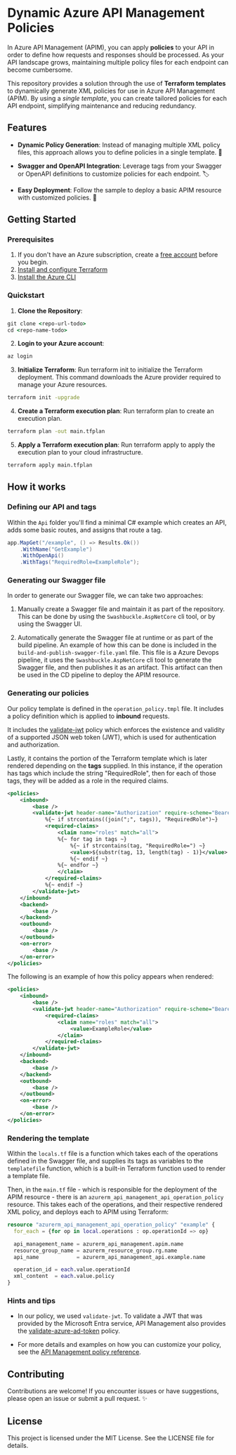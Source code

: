 # Dynamic Azure API Management Policies

In Azure API Management (APIM), you can apply **policies** to your API in order to define how requests and responses should be processed. As your API landscape grows, maintaining multiple policy files for each endpoint can become cumbersome.

This repository provides a solution through the use of **Terraform templates** to dynamically generate XML policies for use in Azure API Management (APIM). By using a *single template*, you can create tailored policies for each API endpoint, simplifying maintenance and reducing redundancy.

## Features

- **Dynamic Policy Generation**: Instead of managing multiple XML policy files, this approach allows you to define policies in a single template. 💫

- **Swagger and OpenAPI Integration**: Leverage tags from your Swagger or OpenAPI definitions to customize policies for each endpoint. 🏷️

- **Easy Deployment**: Follow the sample to deploy a basic APIM resource with customized policies. 🚀

## Getting Started

### Prerequisites

1. If you don't have an Azure subscription, create a [free account](https://azure.microsoft.com/free/) before you begin.
2. [Install and configure Terraform](https://learn.microsoft.com/en-us/azure/developer/terraform/quickstart-configure)
3. [Install the Azure CLI](https://learn.microsoft.com/en-us/cli/azure/install-azure-cli)

### Quickstart

1. **Clone the Repository**:

```cmd
git clone <repo-url-todo>
cd <repo-name-todo>
```

2. **Login to your Azure account**:

```cmd
az login
```

3. **Initialize Terraform**:
Run terraform init to initialize the Terraform deployment. This command downloads the Azure provider required to manage your Azure resources.

```cmd
terraform init -upgrade
```

4. **Create a Terraform execution plan**:
Run terraform plan to create an execution plan.

```cmd
terraform plan -out main.tfplan
```

5. **Apply a Terraform execution plan**:
Run terraform apply to apply the execution plan to your cloud infrastructure.

```cmd
terraform apply main.tfplan
```

## How it works

### Defining our API and tags

Within the `Api` folder you'll find a minimal C# example which creates an API, adds some basic routes, and assigns that route a tag.

```cs
app.MapGet("/example", () => Results.Ok())
    .WithName("GetExample")
    .WithOpenApi()
    .WithTags("RequiredRole=ExampleRole");
```

### Generating our Swagger file

In order to generate our Swagger file, we can take two approaches:

1. Manually create a Swagger file and maintain it as part of the repository. This can be done by using the `Swashbuckle.AspNetCore` cli tool, or by using the Swagger UI.

2. Automatically generate the Swagger file at runtime or as part of the build pipeline. An example of how this can be done is included in the `build-and-publish-swagger-file.yaml` file. This file is a Azure Devops pipeline, it uses the `Swashbuckle.AspNetCore` cli tool to generate the Swagger file, and then publishes it as an artifact. This artifact can then be used in the CD pipeline to deploy the APIM resource.

### Generating our policies

Our policy template is defined in the `operation_policy.tmpl` file. It includes a policy definition which is applied to **inbound** requests.

It includes the [validate-jwt](https://learn.microsoft.com/en-us/azure/api-management/validate-jwt-policy) policy which enforces the existence and validity of a supported JSON web token (JWT), which is used for authentication and authorization.

Lastly, it contains the portion of the Terraform template which is later rendered depending on the **tags** supplied. In this instance, if the operation has tags which include the string "RequiredRole", then for each of those tags, they will be added as a role in the required claims.

```xml
<policies>
    <inbound>
        <base />
        <validate-jwt header-name="Authorization" require-scheme="Bearer">
            %{~ if strcontains((join(";", tags)), "RequiredRole")~}
            <required-claims>
                <claim name="roles" match="all">
                %{~ for tag in tags ~}
                    %{~ if strcontains(tag, "RequiredRole=") ~}
                    <value>${substr(tag, 13, length(tag) - 1)}</value>
                    %{~ endif ~}
                %{~ endfor ~}
                </claim>
            </required-claims>
            %{~ endif ~}
        </validate-jwt>
    </inbound>
    <backend>
        <base />
    </backend>
    <outbound>
        <base />
    </outbound>
    <on-error>
        <base />
    </on-error>
</policies>
```

The following is an example of how this policy appears when rendered:

```xml
<policies>
    <inbound>
        <base />
        <validate-jwt header-name="Authorization" require-scheme="Bearer">
            <required-claims>
                <claim name="roles" match="all">
                    <value>ExampleRole</value>
                </claim>
            </required-claims>
        </validate-jwt>
    </inbound>
    <backend>
        <base />
    </backend>
    <outbound>
        <base />
    </outbound>
    <on-error>
        <base />
    </on-error>
</policies>
```

### Rendering the template

Within the `locals.tf` file is a function which takes each of the operations defined in the Swagger file, and supplies its tags as variables to the `templatefile` function, which is a built-in Terraform function used to render a template file.

Then, in the `main.tf` file - which is responsible for the deployment of the APIM resource - there is an `azurerm_api_management_api_operation_policy` resource. This takes each of the operations, and their respective rendered XML policy, and deploys each to APIM using Terraform:

```tf
resource "azurerm_api_management_api_operation_policy" "example" {
  for_each = {for op in local.operations : op.operationId => op}

  api_management_name = azurerm_api_management.apim.name
  resource_group_name = azurerm_resource_group.rg.name
  api_name            = azurerm_api_management_api.example.name

  operation_id = each.value.operationId
  xml_content  = each.value.policy
}
```

### Hints and tips

- In our policy, we used `validate-jwt`. To validate a JWT that was provided by the Microsoft Entra service, API Management also provides the [validate-azure-ad-token](https://learn.microsoft.com/en-us/azure/api-management/validate-azure-ad-token-policy) policy.

- For more details and examples on how you can customize your policy, see the [API Management policy reference](https://learn.microsoft.com/en-us/azure/api-management/api-management-policies).

## Contributing

Contributions are welcome! If you encounter issues or have suggestions, please open an issue or submit a pull request. ✨

## License

This project is licensed under the MIT License. See the LICENSE file for details.
